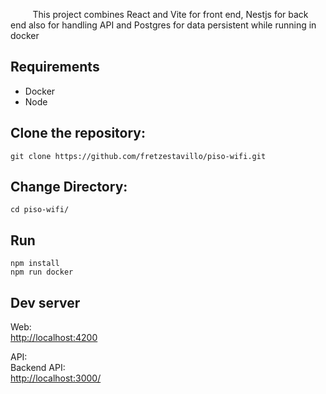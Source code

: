 &nbsp;&nbsp;&nbsp;&nbsp;&nbsp;&nbsp;&nbsp;&nbsp;&nbsp;This project combines React and Vite for front end, Nestjs for back end also for handling API and Postgres for data persistent while running in docker

## Requirements

- Docker
- Node

## Clone the repository:

```
git clone https://github.com/fretzestavillo/piso-wifi.git
```

## Change Directory:

```
cd piso-wifi/
```

## Run

```
npm install
npm run docker
```

## Dev server

Web:  
[http://localhost:4200](http://localhost:4200)

API:  
Backend API:  
[http://localhost:3000/](http://localhost:3000/)
